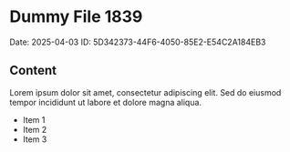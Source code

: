 # Dummy File 1839

Date: 2025-04-03
ID: 5D342373-44F6-4050-85E2-E54C2A184EB3

## Content

Lorem ipsum dolor sit amet, consectetur adipiscing elit.
Sed do eiusmod tempor incididunt ut labore et dolore magna aliqua.

* Item 1
* Item 2
* Item 3
